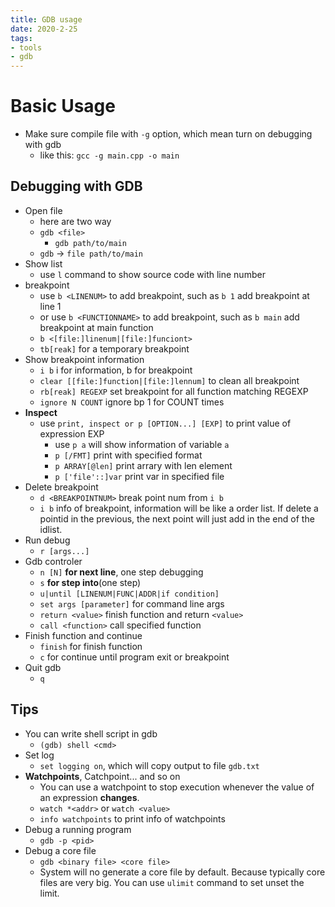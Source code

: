 ```yaml
---
title: GDB usage
date: 2020-2-25
tags: 
- tools
- gdb
---
```


# Basic Usage

- Make sure compile file with `-g` option, which mean turn on debugging with gdb
    - like this: `gcc -g main.cpp -o main`

## Debugging with GDB

- Open file
    - here are two way
    - `gdb <file>`
        - `gdb path/to/main`
    - `gdb` -> `file path/to/main`
- Show list
    - use `l` command to show source code with line number
- breakpoint
    - use `b <LINENUM>` to add breakpoint, such as `b 1` add breakpoint at line 1
    - or use `b <FUNCTIONNAME>` to add breakpoint, such as `b main` add breakpoint at main function
    - `b <[file:]linenum|[file:]funciont>`
    - `tb[reak]` for a temporary breakpoint
- Show breakpoint information
    - `i b` i for information, b for breakpoint
    - `clear [[file:]function|[file:]lennum]` to clean all breakpoint
    - `rb[reak] REGEXP` set breakpoint for all function matching REGEXP
    - `ignore N COUNT` ignore bp 1 for COUNT times 
- **Inspect**
    * use `print, inspect or p [OPTION...] [EXP]` to print value of expression EXP
        + use `p a` will show information of variable `a` 
        + `p [/FMT]` print with specified format
        + `p ARRAY[@len]` print arrary with len element
        + `p ['file'::]var` print var in specified file
- Delete breakpoint
    - `d <BREAKPOINTNUM>` break point num from `i b`
    - `i b` info of breakpoint, information will be like a order list. If delete a pointid in the previous, the next point will just add in the end of the idlist.
- Run debug
    - `r [args...]`
- Gdb controler
    - `n [N]` **for next line**, one step debugging
    - `s` **for step into**(one step)
    - `u|until [LINENUM|FUNC|ADDR|if condition]`
    - `set args [parameter]` for command line args
    - `return <value>` finish function and return `<value>`
    - `call <function>` call specified function
- Finish function and continue
    - `finish` for finish function
    - `c` for continue until program exit or breakpoint
- Quit gdb
    - `q`


## Tips

- You can write shell script in gdb
    * `(gdb) shell <cmd>`
- Set log
    * `set logging on`, which will copy output to file `gdb.txt`
- **Watchpoints**, Catchpoint... and so on
    * You can use a watchpoint to stop execution whenever the value of an expression **changes**.
    * `watch *<addr>` or `watch <value>`
    * `info watchpoints` to print info of watchpoints
- Debug a running program
    * `gdb -p <pid>`
- Debug a core file
    * `gdb <binary file> <core file>`
    * System will no generate a core file by default. Because typically core files are very big. You can use `ulimit` command to set unset the limit.



